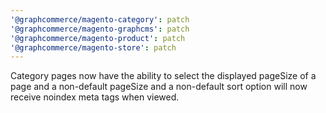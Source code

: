 ```yaml
---
'@graphcommerce/magento-category': patch
'@graphcommerce/magento-graphcms': patch
'@graphcommerce/magento-product': patch
'@graphcommerce/magento-store': patch
---
```


Category pages now have the ability to select the displayed pageSize of a page and a non-default pageSize and a non-default sort option will now receive noindex meta tags when viewed.

